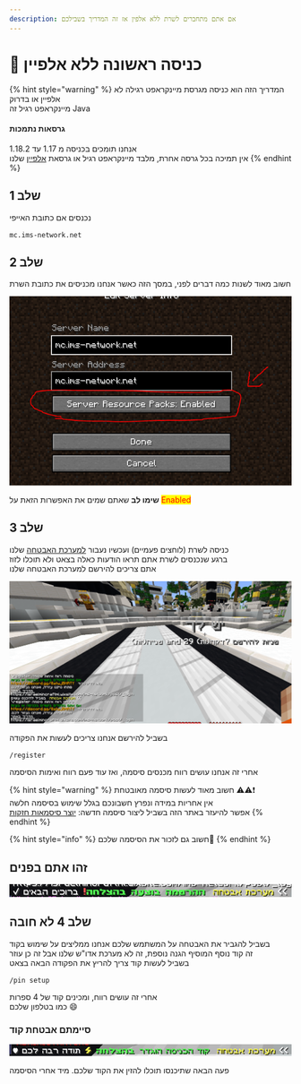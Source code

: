 ```yaml
---
description: אם אתם מתחברים לשרת ללא אלפין אז זה המדריך בשבילכם
---
```


# 💫 כניסה ראשונה ללא אלפיין

{% hint style="warning" %}
המדריך הזה הוא כניסה מגרסת מיינקראפט רגילה לא אלפיין או בדרוק\
מיינקראפט רגיל זה Java

#### גרסאות נתמכות

אנחנו תומכים בכניסה מ 1.17 עד 1.18.2\
אין תמיכה בכל גרסה אחרת, מלבד מיינקראפט רגיל או גרסאת [אלפיין](broken-reference) שלנו
{% endhint %}

## שלב 1

נכנסים אם כתובת האייפי

```
mc.ims-network.net
```

## שלב 2

חשוב מאוד לשנות כמה דברים לפני, במסך הזה כאשר אנחנו מכניסים את כתובת השרת

![חשוב מאוד לשנות את ההגדרה הזאת](<../../.gitbook/assets/image (3).png>)

**שימו לב** שאתם שמים את האפשרות הזאת על <mark style="color:red;">Enabled</mark>

## שלב 3

כניסה לשרת (לוחצים פעמיים) ועכשיו נעבור [למערכת האבטחה](../../security/how-it-works.md) שלנו\
ברגע שנכנסים לשרת אתם תראו הודעות כאלה בצאט ולא תוכלו לזוז\
אתם צריכים להירשם למערכת האבטחה שלנו

![תמונה של הצאט שלכם (עלול להיות טקסט שונה)](<../../.gitbook/assets/image (2).png>)

בשביל להירשם אנחנו צריכים לעשות את הפקודה

```
/register
```

אחרי זה אנחנו עושים רווח מכנסים סיסמה, ואז עוד פעם רווח ואימות הסיסמה

{% hint style="warning" %}
חשוב מאוד לעשות סיסמה מאובטחת ⚠⚠❗ \
אין אחריות במידה ונפרץ חשבונכם בגלל שימוש בסיסמה חלשה\
אפשר להיעזר באתר הזה בשביל ליצור סיסמה חדשה: [יוצר סיסמאות חזקות](https://passwordsgenerator.net/)
{% endhint %}

{% hint style="info" %}
חשוב גם לזכור את הסיסמה שלכם📛
{% endhint %}

## זהו אתם בפנים

![הודעת הצלחה](<../../.gitbook/assets/image (1) (1).png>)

## שלב 4 לא חובה

בשביל להגביר את האבטחה על המשתמש שלכם אנחנו ממליצים על שימוש בקוד\
זה קוד נוסף המוסיף הגנה נוספת, זה לא מערכת אדו"ש שלנו אבל זה כן עוזר\
בשביל לעשות קוד צריך להריץ את הפקודה הבאה בצאט

```
/pin setup
```

אחרי זה עושים רווח, ומכינים קוד של 4 ספרות\
כמו בטלפון שלכם :smile:

### סיימתם אבטחת קוד

![הצלחה כניסה אם קוד](../../.gitbook/assets/image.png)

פעה הבאה שתיכנסו תוכלו להזין את הקוד שלכם. מיד אחרי הסיסמה
